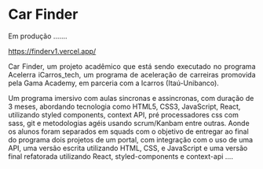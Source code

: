 # Car Finder


Em produção .......

  https://finderv1.vercel.app/
  
<p style="text-align: justify;">
  Car Finder, um projeto acadêmico que está sendo executado no programa Acelerra iCarros_tech, um programa de aceleração de carreiras promovida pela Gama Academy, em parceria com a Icarros (Itaú-Unibanco).

  Um programa imersivo com aulas sincronas e assincronas, com duração de 3 meses, abordando tecnologia como HTML5, CSS3, JavaScript, React, utilizando styled components, context API, pré processadores css com sass, git e metodologias agéis usando scrum/Kanbam entre outras. Aonde os alunos foram separados em squads com o objetivo de entregar ao final do programa dois projetos de um portal, com integração com o uso de uma API, uma versão escrita utilizando HTML, CSS, e JavaScript e uma versão final refatorada utilizando React, styled-components e context-api ....
</p>
